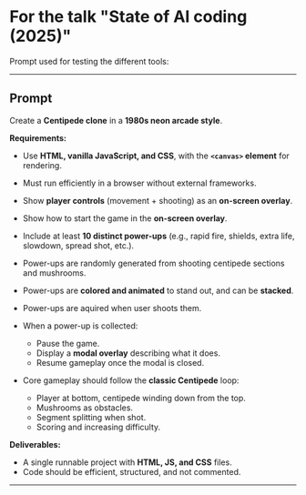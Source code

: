 # For the talk "State of AI coding (2025)"

Prompt used for testing the different tools:

---

## Prompt

Create a **Centipede clone** in a **1980s neon arcade style**.

**Requirements:**

* Use **HTML, vanilla JavaScript, and CSS**, with the **`<canvas>` element** for rendering.
* Must run efficiently in a browser without external frameworks.
* Show **player controls** (movement + shooting) as an **on-screen overlay**.
* Show how to start the game in the **on-screen overlay**.
* Include at least **10 distinct power-ups** (e.g., rapid fire, shields, extra life, slowdown, spread shot, etc.).
* Power-ups are randomly generated from shooting centipede sections and mushrooms.
* Power-ups are **colored and animated** to stand out, and can be **stacked**.
* Power-ups are aquired when user shoots them.
* When a power-up is collected:

  * Pause the game.
  * Display a **modal overlay** describing what it does.
  * Resume gameplay once the modal is closed.
* Core gameplay should follow the **classic Centipede** loop:

  * Player at bottom, centipede winding down from the top.
  * Mushrooms as obstacles.
  * Segment splitting when shot.
  * Scoring and increasing difficulty.

**Deliverables:**

* A single runnable project with **HTML, JS, and CSS** files.
* Code should be efficient, structured, and not commented.

---
